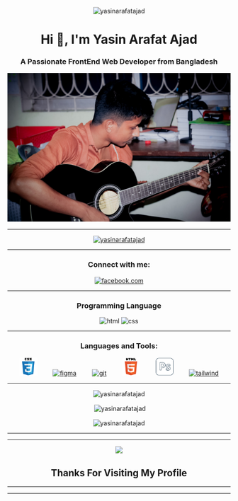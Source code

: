 <p align="center"> <img src="https://komarev.com/ghpvc/?username=yasinarafatajad&label=Profile%20views&color=0e75b6&style=flat" alt="yasinarafatajad" /> </p>
<h1 align="center">Hi 👋, I'm Yasin Arafat Ajad</h1>
<h3 align="center">A Passionate FrontEnd Web Developer from Bangladesh</h3>

![Banner](https://github.com/YasinArafatAjad/YasinArafatAjad/blob/main/Ajad-05.jpg)


***
<p align="center"> <a href="https://github.com/ryo-ma/github-profile-trophy"><img src="https://github-profile-trophy.vercel.app/?username=yasinarafatajad" alt="yasinarafatajad" /></a> </p>

***
<h3 align="center">Connect with me:</h3>
<p align="center">
<a href="https://www.facebook.com/profile.php?id=100037545554578" target="blank"><img align="center" src="https://raw.githubusercontent.com/rahuldkjain/github-profile-readme-generator/master/src/images/icons/Social/facebook.svg" alt="facebook.com" height="30" width="40" /></a>
</p>

***
<div align="center">
  
  ### Programming Language
![html](https://img.shields.io/badge/HTML5-E34F26?style=for-the-badge&logo=html5&logoColor=white)
![css](https://img.shields.io/badge/CSS3-1572B6?style=for-the-badge&logo=css3&logoColor=white)
</div>

***

<h3 align="center">Languages and Tools:</h3>
<p align="center"> <a href="https://www.w3schools.com/css/" target="_blank" rel="noreferrer"><img src="https://raw.githubusercontent.com/devicons/devicon/master/icons/css3/css3-original-wordmark.svg" alt="css3" width="40" height="40"/></a>&nbsp;&nbsp;&nbsp;&nbsp;&nbsp;&nbsp;&nbsp;&nbsp;&nbsp;<a href="https://www.figma.com/" target="_blank" rel="noreferrer"><img src="https://www.vectorlogo.zone/logos/figma/figma-icon.svg" alt="figma" width="40" height="40"/></a>&nbsp;&nbsp;&nbsp;&nbsp;&nbsp;&nbsp;&nbsp;&nbsp;&nbsp;<a href="https://git-scm.com/" target="_blank" rel="noreferrer"><img src="https://www.vectorlogo.zone/logos/git-scm/git-scm-icon.svg" alt="git" width="40" height="40"/></a>&nbsp;&nbsp;&nbsp;&nbsp;&nbsp;&nbsp;&nbsp;&nbsp;&nbsp;<a href="https://www.w3.org/html/" target="_blank" rel="noreferrer"><img src="https://raw.githubusercontent.com/devicons/devicon/master/icons/html5/html5-original-wordmark.svg" alt="html5" width="40" height="40"/></a>&nbsp;&nbsp;&nbsp;&nbsp;&nbsp;&nbsp;&nbsp;&nbsp;&nbsp;<a href="https://www.photoshop.com/en" target="_blank" rel="noreferrer"><img src="https://raw.githubusercontent.com/devicons/devicon/master/icons/photoshop/photoshop-line.svg" alt="photoshop" width="40" height="40"/></a>&nbsp;&nbsp;&nbsp;&nbsp;&nbsp;&nbsp;&nbsp;&nbsp;&nbsp;<a href="https://tailwindcss.com/" target="_blank" rel="noreferrer"><img src="https://www.vectorlogo.zone/logos/tailwindcss/tailwindcss-icon.svg" alt="tailwind" width="40" height="40"/></a></p>

***
<p align="center"><img align="center" src="https://github-readme-stats.vercel.app/api/top-langs?username=yasinarafatajad&show_icons=true&locale=en&layout=compact" alt="yasinarafatajad" /></p>

<p align="center">&nbsp;<img align="center" src="https://github-readme-stats.vercel.app/api?username=yasinarafatajad&show_icons=true&locale=en" alt="yasinarafatajad" /></p>

<p align="center"><img align="center" src="https://github-readme-streak-stats.herokuapp.com/?user=yasinarafatajad&" alt="yasinarafatajad" /></p>

***
***
<p align="center"><img src="https://i.gifer.com/origin/1d/1dc2e92177c43cac5bd2f59de5381a15.gif" /></p>
<h2 align="center">Thanks For Visiting My Profile</h2>

***
***
